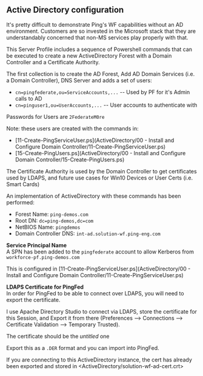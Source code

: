 ## Active Directory configuration
It's pretty difficult to demonstrate Ping's WF capabilities without an AD environment. Customers are so invested in the Microsoft stack that they are understandably concerned that non-MS services play properly with that. 
  
This Server Profile includes a sequence of Powershell commands that can be executed to create a new ActiveDirectory Forest with a Domain Controller and a Certificate Authority.
    
The first collection is to create the AD Forest, Add AD Domain Services (i.e. a Domain Controller), DNS Server and adds a set of users:  
* `cn=pingfederate,ou=ServiceAccounts,...` -- Used by PF for it's Admin calls to AD
* `cn=pinguser1,ou=UserAccounts,...` -- User accounts to authenticate with
  
Passwords for Users are `2FederateM0re`

Note: these users are created with the commands in:  
* [11-Create-PingServiceUser.ps](ActiveDirectory/00 - Install and Configure Domain Controller/11-Create-PingServiceUser.ps)
* [15-Create-PingUsers.ps](ActiveDirectory/00 - Install and Configure Domain Controller/15-Create-PingUsers.ps)
  
The Certificate Authority is used by the Domain Controller to get certificates used by LDAPS, and future use cases for Win10 Devices or User Certs (i.e. Smart Cards)

An implementation of ActiveDirectory with these commands has been performed:  

* Forest Name: `ping-demos.com`
* Root DN: `dc=ping-demos,dc=com`
* NetBIOS Name: `pingdemos`
* Domain Controller DNS: `int-ad.solution-wf.ping-eng.com`

**Service Principal Name**  
A SPN has been added to the `pingfederate` account to allow Kerberos from `workforce-pf.ping-demos.com`

This is configured in [11-Create-PingServiceUser.ps](ActiveDirectory/00 - Install and Configure Domain Controller/11-Create-PingServiceUser.ps)

**LDAPS Certificate for PingFed**  
In order for PingFed to be able to connect over LDAPS, you will need to export the certificate.  

I use Apache Directory Studio to connect via LDAPS, store the certificate for this Session, and Export it from there (Preferences --> Connections --> Certificate Validation --> Temporary Trusted).   
  
The certificate should be the *untitled* one  
  
Export this as a `.DER` format and you can import into PingFed.  

If you are connecting to this ActiveDirectory instance, the cert has already been exported and stored in <ActiveDirectory/solution-wf-ad-cert.crt>
